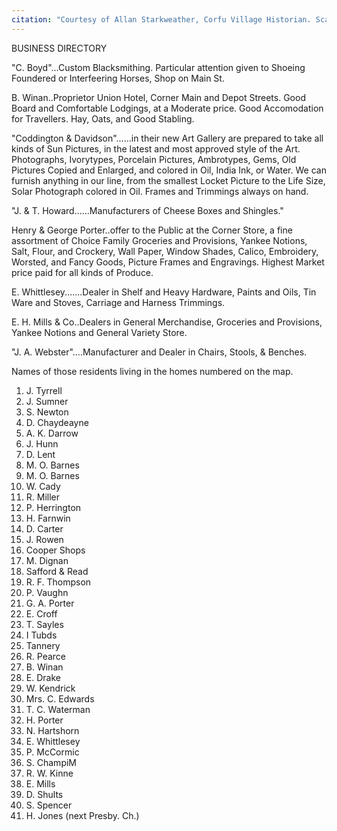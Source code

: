```yaml
---
citation: "Courtesy of Allan Starkweather, Corfu Village Historian. Scanned from photocopy of document with Allan's annotations. Allan notes that this is taken from an 1866 Porter Store advertisement."
---
```


BUSINESS DIRECTORY

"C. Boyd"...Custom Blacksmithing. Particular attention given to Shoeing Foundered or Interfeering Horses, Shop on Main St.

B. Winan..Proprietor Union Hotel, Corner Main and Depot Streets. Good Board and Comfortable Lodgings, at a Moderate price. Good Accomodation for Travellers. Hay, Oats, and Good Stabling.

"Coddington & Davidson"......in their new Art Gallery are prepared to take all kinds of Sun Pictures, in the latest and most approved style of the Art. Photographs, Ivorytypes, Porcelain Pictures, Ambrotypes, Gems, Old Pictures Copied and Enlarged, and colored in Oil, India Ink, or Water. We can furnish anything in our line, from the smallest Locket Picture to the Life Size, Solar Photograph colored in Oil. Frames and Trimmings always on hand.

"J. & T. Howard......Manufacturers of Cheese Boxes and Shingles."

Henry & George Porter..offer to the Public at the Corner Store, a fine assortment of Choice Family Groceries and Provisions, Yankee Notions, Salt, Flour, and Crockery, Wall Paper, Window Shades, Calico, Embroidery, Worsted, and Fancy Goods, Picture Frames and Engravings. Highest Market price paid for all kinds of Produce.

E. Whittlesey.......Dealer in Shelf and Heavy Hardware, Paints and Oils, Tin Ware and Stoves, Carriage and Harness Trimmings. 

E. H. Mills & Co..Dealers in General Merchandise, Groceries and Provisions, Yankee Notions and General Variety Store.

"J. A. Webster"....Manufacturer and Dealer in Chairs, Stools, & Benches.

Names of those residents living in the homes numbered on the map.

  1. J. Tyrrell
  2. J. Sumner
  3. S. Newton
  5. D. Chaydeayne
  6. A. K. Darrow
  7. J. Hunn
  8. D. Lent
  9. M. O. Barnes
  10. M. O. Barnes
  11. W. Cady
  12. R. Miller
  13. P. Herrington
  14. H. Farnwin
  15. D. Carter
  16. J. Rowen
  17. Cooper Shops
  18. M. Dignan
  19. Safford & Read
  20. R. F. Thompson
  21. P. Vaughn
  22. G. A. Porter
  23. E. Croff
  24. T. Sayles
  25. I Tubds
  26. Tannery
  27. R. Pearce
  28. B. Winan
  29. E. Drake
  30. W. Kendrick
  31. Mrs. C. Edwards
  32. T. C. Waterman
  33. H. Porter
  34. N. Hartshorn
  35. E. Whittlesey
  36. P. McCormic
  37. S. ChampiM
  38. R. W. Kinne
  40. E. Mills
  41. D. Shults
  42. S. Spencer
  43. H. Jones (next Presby. Ch.)
